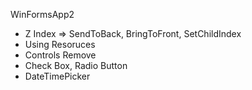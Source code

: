 WinFormsApp2
* Z Index => SendToBack, BringToFront, SetChildIndex
* Using Resoruces
* Controls Remove
* Check Box, Radio Button
* DateTimePicker
